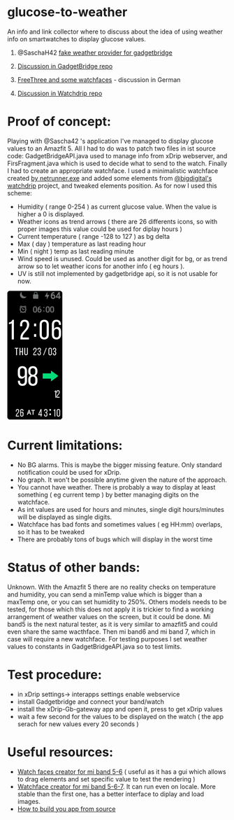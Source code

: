 # glucose-to-weather
An info and link collector where to discuss about the idea of using weather info on smartwatches to display glucose values.

1) @SaschaH42 [fake weather provider for gadgetbridge](https://github.com/NightscoutFoundation/xDrip/discussions/2125)

2) [Discussion in GadgetBridge repo](https://codeberg.org/Freeyourgadget/Gadgetbridge/issues/2949)

3) [FreeThree and some watchfaces](https://insulinclub.de/index.php?thread/33795-free-three-ein-xposed-lsposed-modul-f%C3%BCr-libre-3-aktueller-wert-am-sperrbildschir/) - discussion in German

4) [Discussion in Watchdrip repo](https://github.com/bigdigital/watchdrip/issues/6#)


# Proof of concept:
Playing with @Sascha42 's application I've managed to display glucose values to an Amazfit 5.
All I had to do was to patch two files in ist source code: GadgetBridgeAPI.java used to manage info from xDrip webserver, and FirsFragment.java which is used to decide what to send to the watch.
Finally I had to create an appropriate watchface. 
I used a minimalistic watchface created [by netrunner.exe](https://amazfitwatchfaces.com/mi-band-5/view/3661) and added some elements from [@bigdigital's watchdrip](https://github.com/bigdigital/watchdrip) project, and tweaked elements position.
As for now I used this scheme:
- Humidity  ( range 0-254 ) as current glucose value. When the value is higher a 0 is displayed.
- Weather icons as trend arrows ( there are 26 differents icons, so with proper images this value could be used for diplay hours )
- Current temperature ( range -128 to 127 ) as bg delta
- Max ( day ) temperature as last reading hour
- Min ( night ) temp as last reading minute
- Wind speed is unused. Could be used as another digit for bg, or as trend arrow so to let weather icons for another info ( eg hours ).
- UV is still not implemented by gadgetbridge api, so it is not usable for now.
<img src = example.png>

# Current limitations:
- No BG alarms. This is maybe the bigger missing feature. Only standard notification could be used for xDrip.
- No graph. It won't be possible anytime given the nature of the approach.
- You cannot have weather. There is probably a way to display at least something ( eg current temp ) by better managing digits on the watchface.
- As int values are used for hours and minutes, single digit hours/minutes will be displayed as single digits.
- Watchface has bad fonts and sometimes values ( eg HH:mm) overlaps, so it has to be tweaked
- There are probably tons of bugs which will display in the worst time

# Status of other bands:
Unknown.
With the Amazfit 5 there are no reality checks on temperature and humidity, you can send a minTemp value which is bigger than a maxTemp one, or you can set humidity to 250%. Others models needs to be tested, for those which this does not apply it is trickier to find a working arrangement of weather values on the screen, but it could be done.
Mi band5 is the next natural tester, as it is very similar to amazfit5 and could even share the same wacthface. Then mi band6 and mi band 7, which in case will require a new watchface.
For testing purposes I set weather values to constants in GadgetBridgeAPI.java so to test limits.

# Test procedure:
- in xDrip settings-> interapps settings enable webservice
- install Gadgetbridge and connect your band/watch
- install the xDrip-Gb-gateway app and open it, press to get xDrip values
- wait a few second for the values to be displayed on the watch ( the app serach for new values every 20 seconds )

# Useful resources:
- [Watch faces creator for mi band 5-6](https://github.com/Johnson070/MiBand-5-watchface-editor) ( useful as it has a gui which allows to drag elements and set specific value to test the rendering )
- [Watchface creator for mi band 5-6-7](https://watchface-web-editor.vercel.app/). It can run even on locale. More stable than the first one, has a better interface to diplay and load images.
- [How to build you app from source](https://github.com/openaps/AndroidAPSdocs/blob/master/docs/EN/Installing-AndroidAPS/Building-APK.md)
